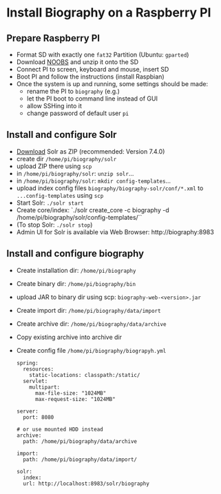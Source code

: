 # Install Biography on a Raspberry PI

## Prepare Raspberry PI

- Format SD with exactly one `fat32` Partition (Ubuntu: `gparted`)
- Download [NOOBS](https://www.raspberrypi.org/downloads/noobs/) and unzip it onto the SD
- Connect PI to screen, keyboard and mouse, insert SD
- Boot PI and follow the instructions (install Raspbian)
- Once the system is up and running, some settings should be made:
  - rename the PI to `biography` (e.g.)
  - let the PI boot to command line instead of GUI
  - allow SSHing into it
  - change password of default user `pi`

## Install and configure Solr

- [Download](http://lucene.apache.org/solr/downloads.html) Solr as ZIP (recommended: Version 7.4.0)
- create dir `/home/pi/biography/solr`
- upload ZIP there using `scp`
- in `/home/pi/biography/solr`: `unzip solr`...
- in `/home/pi/biography/solr`: `mkdir config-templates`...
- upload index config files `biography/biography-solr/conf/*.xml` to `...config-templates` using `scp`
- Start Solr: `./solr start`
- Create core/index: `./solr create_core -c biography -d /home/pi/biography/solr/config-templates/``
- (To stop Solr: `./solr stop`)
- Admin UI for Solr is available via Web Browser: http://biography:8983


## Install and configure biography

- Create installation dir: `/home/pi/biography`
- Create binary dir: `/home/pi/biography/bin`
- upload JAR to binary dir using scp: `biography-web-<version>.jar`
- Create import dir: `/home/pi/biography/data/import`
- Create archive dir: `/home/pi/biography/data/archive`
- Copy existing archive into archive dir
- Create config file `/home/pi/biography/biograpyh.yml`

      spring:
        resources:
          static-locations: classpath:/static/
        servlet:
          multipart:
            max-file-size: "1024MB"
            max-request-size: "1024MB"

      server:
        port: 8080

      # or use mounted HDD instead
      archive:
        path: /home/pi/biography/data/archive

      import:
        path: /home/pi/biography/data/import/

      solr:
        index:
        url: http://localhost:8983/solr/biography
